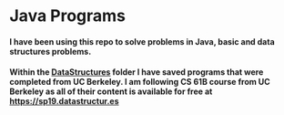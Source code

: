 # **Java Programs**

#### I have been using this repo to solve problems in Java, basic and data structures problems.
#### Within the [DataStructures](DataStructures/UCB) folder I have saved programs that were completed from UC Berkeley. I am following CS 61B course from UC Berkeley as all of their content is available for free at **https://sp19.datastructur.es**
